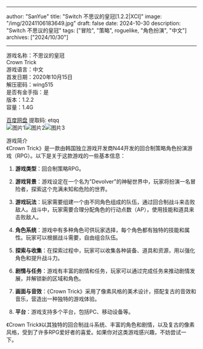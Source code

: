 
---
author: "SanYue"
title: "Switch 不思议的皇冠[1.2.2|XCI]"
image: "/img/20241106183649.jpg"
draft: false
date: 2024-10-30
description: "Switch 不思议的皇冠"
tags: ["冒险", "策略", roguelike, "角色扮演", "中文"]
archives: ["2024/10/30"]

---

游戏名称：不思议的皇冠   
Crown Trick    
游戏语言：中文  
首发日期：2020年10月15日  
解压密码：wing515  
是否有金手指：是  
版本：1.2.2   
容量：1.4G

[百度网盘](https://pan.baidu.com/s/1BwqufwVogykRIJI-bttH_Q) 提取码: etqq  
![图片1](/img/d87514.jpg)![图片2](/img/1f4ef0.jpg)![图片3](/img/d5037c.jpg)  

游戏简介  
《Crown Trick》是一款由韩国独立游戏开发商N44开发的回合制策略角色扮演游戏（RPG）。以下是关于这款游戏的一些基本信息：

1. **游戏类型**：回合制策略RPG。

2. **游戏背景**：游戏设定在一个名为"Devolver"的神秘世界中，玩家将扮演一名冒险者，探索这个充满未知和危险的世界。

3. **游戏玩法**：玩家需要组建一个由不同角色组成的队伍，通过回合制战斗来击败敌人。战斗中，玩家需要合理分配角色的行动点数（AP），使用技能和道具来击败敌人。

4. **角色系统**：游戏中有多种角色可供玩家选择，每个角色都有独特的技能和属性。玩家可以根据战斗需要，自由组合队伍。

5. **探索与收集**：在探索过程中，玩家可以收集各种装备、道具和资源，用以强化角色和提升战斗力。

6. **剧情与任务**：游戏有丰富的剧情和任务，玩家可以通过完成任务来推动剧情发展，并解锁新的区域和角色。

7. **画面与音效**：《Crown Trick》采用了像素风格的美术设计，搭配复古的音效和音乐，营造出一种独特的游戏体验。

8. **平台**：游戏支持多个平台，包括PC、移动设备等。

《Crown Trick》以其独特的回合制战斗系统、丰富的角色和剧情，以及复古的像素风格，受到了许多RPG爱好者的喜爱。如果你对这类游戏感兴趣，不妨尝试一下。
